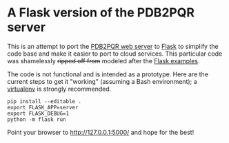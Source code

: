 # A Flask version of the PDB2PQR server

This is an attempt to port the [PDB2PQR web server](http://www.poissonboltzmann.org) to [Flask](http://flask.pocoo.org/) to simplify the code base and make it easier to port to cloud services.
This particular code was shamelessly <strike>ripped off from</strike> modeled after the [Flask examples](http://flask.pocoo.org/).

The code is not functional and is intended as a prototype.  Here are the current steps to get it "working" (assuming a Bash environment); a [virtualenv](https://virtualenv.pypa.io/en/stable/) is strongly recommended.

```
pip install --editable .
export FLASK_APP=server
export FLASK_DEBUG=1
python -m flask run
```

Point your browser to <http://127.0.0.1:5000/> and hope for the best!

